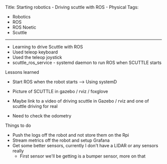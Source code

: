 Title: Starting robotics - Driving scuttle with ROS - Physical
Tags:

- Robotics
- ROS
- ROS Noetic
- Scuttle

---

- Learning to drive Scuttle with ROS
- Used teleop keyboard
- Used the teleop joystick
- scuttle_ros_service - systemd daemon to run ROS when SCUTTLE starts

Lessons learned

- Start ROS when the robot starts --> Using systemD

- Picture of SCUTTLE in gazebo / rviz / foxglove

- Maybe link to a video of driving scuttle in Gazebo / rviz and one of scuttle driving for real

- Need to check the odometry

Things to do

- Push the logs off the robot and not store them on the Rpi
- Stream metrics off the robot and setup Grafana
- Get some better sensors, currently I don't have a LIDAR or any sensors really
  - First sensor we'll be getting is a bumper sensor, more on that

